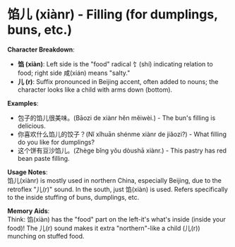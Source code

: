 # **馅儿 (xiànr) - Filling (for dumplings, buns, etc.)**

**Character Breakdown**:  
- **馅 (xiàn)**: Left side is the "food" radical 饣(shí) indicating relation to food; right side 咸(xián) means "salty."  
- **儿 (r)**: Suffix pronounced in Beijing accent, often added to nouns; the character looks like a child with arms down (bottom).

**Examples**:  
- 包子的馅儿很美味。(Bāozi de xiànr hěn měiwèi.) - The bun's filling is delicious.  
- 你喜欢什么馅儿的饺子？(Nǐ xǐhuān shénme xiànr de jiǎozi?) - What filling do you like for dumplings?  
- 这个饼有豆沙馅儿。(Zhège bǐng yǒu dòushā xiànr.) - This pastry has red bean paste filling.

**Usage Notes**:  
馅儿(xiànr) is mostly used in northern China, especially Beijing, due to the retroflex "儿(r)" sound. In the south, just 馅(xiàn) is used. Refers specifically to the inside stuffing of buns, dumplings, etc.

**Memory Aids**:  
Think: 馅(xiàn) has the "food" part on the left-it's what's inside (inside your food)! The 儿(r) sound makes it extra "northern"-like a child (儿(r)) munching on stuffed food.